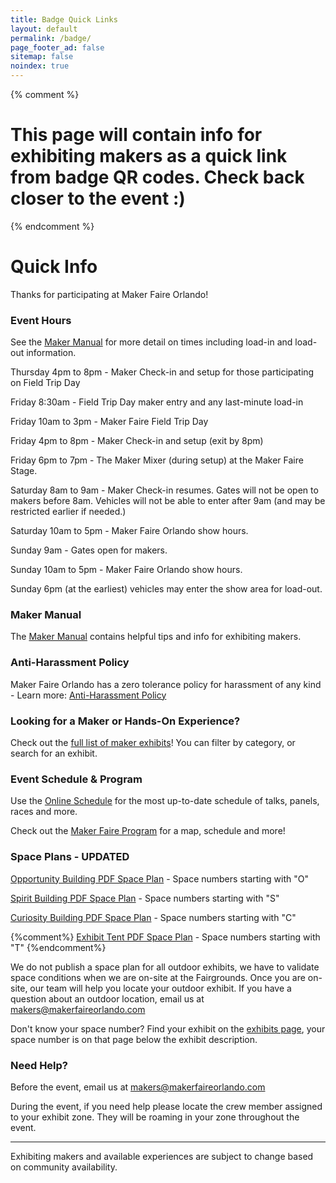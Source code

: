 ```yaml
---
title: Badge Quick Links
layout: default
permalink: /badge/
page_footer_ad: false
sitemap: false
noindex: true
---
```



{% comment %}
# This page will contain info for exhibiting makers as a quick link from badge QR codes. Check back closer to the event :)
{% endcomment %}

# Quick Info
Thanks for participating at Maker Faire Orlando!

### Event Hours
See the [Maker Manual](/maker-manual) for more detail on times including load-in and load-out information. 

Thursday 4pm to 8pm - Maker Check-in and setup for those participating on Field Trip Day

Friday 8:30am - Field Trip Day maker entry and any last-minute load-in

Friday 10am to 3pm - Maker Faire Field Trip Day

Friday 4pm to 8pm - Maker Check-in and setup (exit by 8pm)

Friday 6pm to 7pm - The Maker Mixer (during setup) at the Maker Faire Stage.

Saturday 8am to 9am - Maker Check-in resumes. Gates will not be open to makers before 8am. Vehicles will not be able to enter after 9am (and may be restricted earlier if needed.)

Saturday 10am to 5pm - Maker Faire Orlando show hours. 

Sunday 9am - Gates open for makers.

Sunday 10am to 5pm - Maker Faire Orlando show hours. 

Sunday 6pm (at the earliest) vehicles may enter the show area for load-out. 


### Maker Manual
The [Maker Manual](/maker-manual) contains helpful tips and info for exhibiting makers.

### Anti-Harassment Policy

Maker Faire Orlando has a zero tolerance policy for harassment of any kind - Learn more: [Anti-Harassment Policy](/anti-harassment/)

### Looking for a Maker or Hands-On Experience?
Check out the [full list of maker exhibits](/makers)! You can filter by category, or search for an exhibit.

### Event Schedule & Program

Use the [Online Schedule](/schedule) for the most up-to-date schedule of talks, panels, races and more. <br>

Check out the [Maker Faire Program](/program) for a map, schedule and more!

### Space Plans - UPDATED
[Opportunity Building PDF Space Plan](/assets/pdf/2025/MFO25-OPPORTUNITY.pdf) - Space numbers starting with "O"

[Spirit Building PDF Space Plan](/assets/pdf/2025/MFO25-SPIRIT.pdf) - Space numbers starting with "S"

[Curiosity Building PDF Space Plan](/assets/pdf/2025/MFO25-CURIOSITY.pdf) - Space numbers starting with "C"

{%comment%}
[Exhibit Tent PDF Space Plan](/assets/pdf/2025/MFO25-EXHIBIT-TENT.pdf) - Space numbers starting with "T"
{%endcomment%}


We do not publish a space plan for all outdoor exhibits, we have to validate space conditions when we are on-site at the Fairgrounds. Once you are on-site, our team will help you locate your outdoor exhibit. If you have a question about an outdoor location, email us at [makers@makerfaireorlando.com](mailto:makers@makerfaireorlando.com)

Don't know your space number? Find your exhibit on the [exhibits page](/exhibits), your space number is on that page below the exhibit description.

### Need Help?
Before the event, email us at [makers@makerfaireorlando.com](mailto:makers@makerfaireorlando.com)

During the event, if you need help please locate the crew member assigned to your exhibit zone. They will be roaming in your zone throughout the event.


---

Exhibiting makers and available experiences are subject to change based on community availability.


